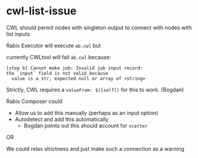 # cwl-list-issue
CWL should permit nodes with singleton output to connect with nodes with list inputs

Rabix Executor will execute `ab.cwl` but

currently CWLtool will fail `ab.cwl` because:

```
[step b] Cannot make job: Invalid job input record:
the `input` field is not valid because
  value is a str, expected null or array of <string>
```

Strictly, CWL requires a `valueFrom: $([self])` for this to work. (Bogdan)

Rabix Composer could
- Allow us to add this manually (perhaps as an input option)
- Autodetect and add this automatically
  - Bogdan points out this should account for `scatter`

OR

We could relax strictness and just make such a connection as a warning
